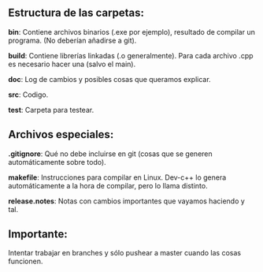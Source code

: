 ## Estructura de las carpetas:

**bin**: Contiene archivos binarios (.exe por ejemplo), resultado de compilar un programa. (No deberían añadirse a git).

**build**: Contiene librerías linkadas (.o generalmente). Para cada archivo .cpp es necesario hacer una (salvo el main).

**doc**: Log de cambios y posibles cosas que queramos explicar.

**src**: Codigo.

**test**: Carpeta para testear.


## Archivos especiales:

**.gitignore**: Qué no debe incluirse en git (cosas que se generen automáticamente sobre todo).

**makefile**: Instrucciones para compilar en Linux. Dev-c++ lo genera automáticamente a la hora de compilar, pero lo llama distinto.

**release.notes**: Notas con cambios importantes que vayamos haciendo y tal.


## Importante:
Intentar trabajar en branches y sólo pushear a master cuando las cosas funcionen.

